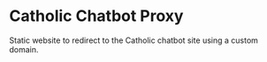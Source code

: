 # Catholic Chatbot Proxy
Static website to redirect to the Catholic chatbot site using a custom domain.
